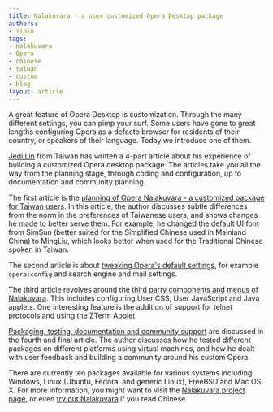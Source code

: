 ```yaml
---
title: Nalakuvara - a user customized Opera Desktop package
authors:
- zibin
tags:
- nalakuvara
- Opera
- chinese
- taiwan
- custom
- blog
layout: article
---
```

<p>
A great feature of Opera Desktop is customization. Through the many different settings, you can pimp your surf. Some users have gone to great lengths configuring Opera as a defacto browser for residents of their country, or speakers of their language. Today we introduce one of them.
</p>
<p>
<a href="http://jedi.org/blog/">Jedi Lin</a> from Taiwan has written a 4-part article about his experience of building a customized Opera desktop package. The articles take you all the way from the planning stage, through coding and configuration, up to documentation and community planning. 
</p>
<p>
The first article is the <a href="http://dev.opera.com/articles/view/building-opera-nalakuvara-part-1/">planning of Opera Nalakuvara - a customized package for Taiwan users</a>. In this article, the author discusses subtle differences from the norm in the preferences of Taiwanese users, and shows changes he made to better serve them. For example, he changed the default UI font from SimSun (better suited for the Simplified Chinese used in Mainland China) to MingLiu, which looks better when used for the Traditional Chinese spoken in Taiwan. 
</p>
<p>
The second article is about <a href="http://dev.opera.com/articles/view/building-opera-nalakuvara-part-2/">tweaking Opera&#39;s default settings</a>, for example <code>opera:config</code> and search engine and mail settings. 
</p>
<p>
The third article revolves around the <a href="http://dev.opera.com/articles/view/building-opera-nalakuvara-part-3/">third party components and menus of Nalakuvara</a>. This includes configuring User CSS, User JavaScript and Java applets. One interesting feature is the addition of support for telnet protocols <code><a href="" target="_blank"></a></code> and <code><a href="" target="_blank"></a></code> using the <a href="http://zterm.applet.googlepages.com/index.html">ZTerm Applet</a>.
</p>
<p>
<a href="http://dev.opera.com/articles/view/building-opera-nalakuvara-part-4/">Packaging, testing, documentation and community support</a> are discussed in the fourth and final article. The author discusses how he tested different packages on different platforms using virtual machines, and how he dealt with user feedback and building a community around his custom Opera.
</p>
<p>
There are currently ten packages available for various systems including Windows, Linux (Ubuntu, Fedora, and generic Linux), FreeBSD and Mac OS X. For more information, you might want to visit the <a href="http://jedi.org/p4/Opera/pub/">Nalakuvara project page</a>, or even <a href="http://jedi.org/p4/Opera/pub/download.html">try out Nalakuvara</a> if you read Chinese.
</p>
